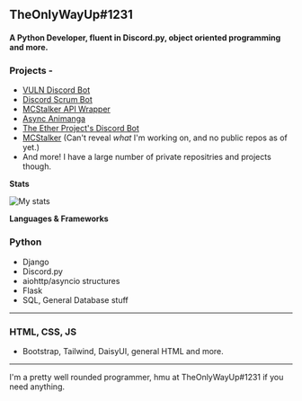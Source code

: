 ## TheOnlyWayUp#1231
#### A Python Developer, fluent in Discord.py, object oriented programming and more.

### Projects -
- [VULN Discord Bot](https://github.com/TheOnlyWayUp/VulnRemake)
- [Discord Scrum Bot](https://github.com/TheOnlyWayUp/ScrumBot)
- [MCStalker API Wrapper](https://github.com/TheOnlyWayUp/mcStalkerApiWrapper)
- [Async Animanga](https://github.com/TheOnlyWayUp/Async-Animanga)
- [The Ether Project's Discord Bot](https://github.com/TheOnlyWayUp/TheEtherBot)
- [MCStalker](https://mcstalker.com/ref/github) (Can't reveal *what* I'm working on, and no public repos as of yet.)
- And more! I have a large number of private repositries and projects though.

**Stats**

![My stats](https://github-readme-stats.vercel.app/api?username=TheOnlyWayUp&count_private=true&custom_title=TheOnlyWayUp%20-%20Python%20Gang&title_color=e5e5e5&text_color=cdc9c9&bg_color=4c40c7&border_color=81a3ff&border_radius=25)

**Languages & Frameworks**

### Python

- Django
- Discord.py
- aiohttp/asyncio structures
- Flask
- SQL, General Database stuff

-------

### HTML, CSS, JS

- Bootstrap, Tailwind, DaisyUI, general HTML and more.

-------

I'm a pretty well rounded programmer, hmu at TheOnlyWayUp#1231 if you need anything.
